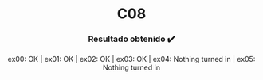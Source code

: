<p align="center">
   <h1 align="center">C08</h1>
</p>

<p align="center">
  <h3 align="center">Resultado obtenido ✔️​</h3>
  <p align="center">ex00: OK | ex01: OK | ex02: OK | ex03: OK | ex04: Nothing turned in | ex05: Nothing turned in</p>
</p>
